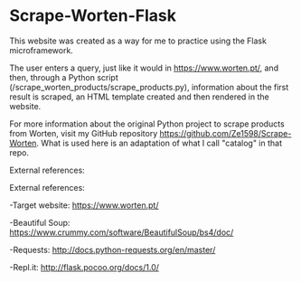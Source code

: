 # Scrape-Worten-Flask

This website was created as a way for me to practice using the Flask microframework.

The user enters a query, just like it would in https://www.worten.pt/, and then, through a Python script (/scrape_worten_products/scrape_products.py), information about the first result is scraped, an HTML template created and then rendered in the website.

For more information about the original Python project to scrape products from Worten, visit my GitHub repository https://github.com/Ze1598/Scrape-Worten. What is used here is an adaptation of what I call "catalog" in that repo.


External references:

External references:

-Target website: https://www.worten.pt/

-Beautiful Soup: https://www.crummy.com/software/BeautifulSoup/bs4/doc/

-Requests: http://docs.python-requests.org/en/master/

-Repl.it: http://flask.pocoo.org/docs/1.0/
